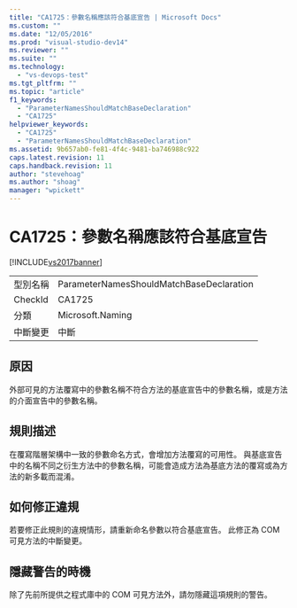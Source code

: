 ```yaml
---
title: "CA1725：參數名稱應該符合基底宣告 | Microsoft Docs"
ms.custom: ""
ms.date: "12/05/2016"
ms.prod: "visual-studio-dev14"
ms.reviewer: ""
ms.suite: ""
ms.technology: 
  - "vs-devops-test"
ms.tgt_pltfrm: ""
ms.topic: "article"
f1_keywords: 
  - "ParameterNamesShouldMatchBaseDeclaration"
  - "CA1725"
helpviewer_keywords: 
  - "CA1725"
  - "ParameterNamesShouldMatchBaseDeclaration"
ms.assetid: 9b657ab0-fe81-4f4c-9481-ba746988c922
caps.latest.revision: 11
caps.handback.revision: 11
author: "stevehoag"
ms.author: "shoag"
manager: "wpickett"
---
```

# CA1725：參數名稱應該符合基底宣告
[!INCLUDE[vs2017banner](../code-quality/includes/vs2017banner.md)]

|||  
|-|-|  
|型別名稱|ParameterNamesShouldMatchBaseDeclaration|  
|CheckId|CA1725|  
|分類|Microsoft.Naming|  
|中斷變更|中斷|  
  
## 原因  
 外部可見的方法覆寫中的參數名稱不符合方法的基底宣告中的參數名稱，或是方法的介面宣告中的參數名稱。  
  
## 規則描述  
 在覆寫階層架構中一致的參數命名方式，會增加方法覆寫的可用性。  與基底宣告中的名稱不同之衍生方法中的參數名稱，可能會造成方法為基底方法的覆寫或為方法的新多載而混淆。  
  
## 如何修正違規  
 若要修正此規則的違規情形，請重新命名參數以符合基底宣告。  此修正為 COM 可見方法的中斷變更。  
  
## 隱藏警告的時機  
 除了先前所提供之程式庫中的 COM 可見方法外，請勿隱藏這項規則的警告。